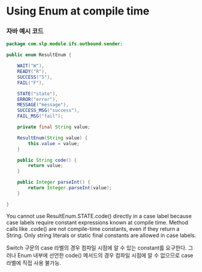 # Using Enum at compile time

### 자바 예시 코드
```Java
package com.slp.module.ifs.outbound.sender;

public enum ResultEnum {

    WAIT("W"),
    READY("R"),
    SUCCESS("S"),
    FAIL("F"),

    STATE("state"),
    ERROR("error"),
    MESSAGE("message"),
    SUCCESS_MSG("success"),
    FAIL_MSG("fail");

    private final String value;

    ResultEnum(String value) {
        this.value = value;
    }

    public String code() {
        return value;
    }

    public Integer parseInt() {
        return Integer.parseInt(value);
    }

}

```


You cannot use ResultEnum.STATE.code() directly in a case label because case labels require constant expressions known at compile time. Method calls like .code() are not compile-time constants, even if they return a String. Only string literals or static final constants are allowed in case labels.

Switch 구문의 case 라벨의 경우 컴파일 시점에 알 수 있는 constant를 요구한다. 그러나 Enum 내부에 선언한 code() 메서드의 경우 컴파일 시점에 알 수 없으므로 case 라벨에 직접 사용 불가능.

